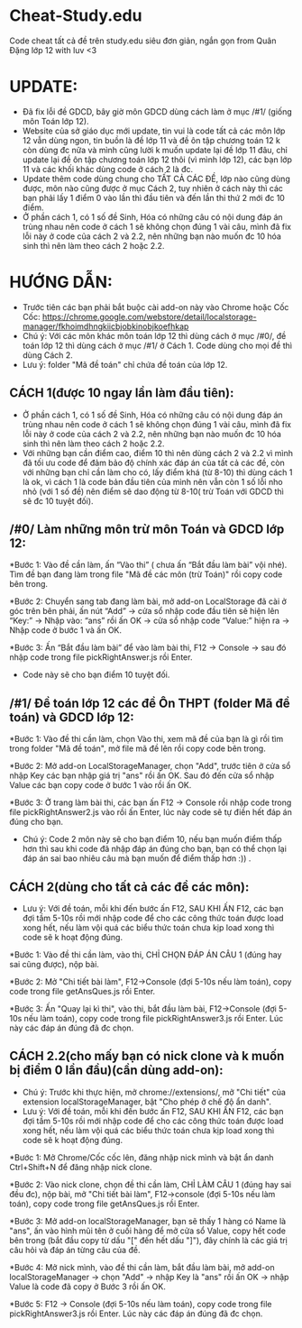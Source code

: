 # Cheat-Study.edu
Code cheat tất cả đề trên study.edu siêu đơn giản, ngắn gọn from Quân Đặng lớp 12 with luv <3

# UPDATE:
* Đã fix lỗi đề GDCD, bây giờ môn GDCD dùng cách làm ở mục /#1/ (giống môn Toán lớp 12).
* Website của sở giáo dục mới update, tin vui là code tất cả các môn lớp 12 vẫn dùng ngon, tin buồn là đề lớp 11 và đề ôn tập chương toán 12 k còn dùng đc nữa và mình cũng lười k muốn update lại đề lớp 11 đâu, chỉ update lại đề ôn tập chương toán lớp 12 thôi (vì mình lớp 12), các bạn lớp 11 và các khối khác dùng code ở cách 2 là đc.
* Update thêm code dùng chung cho TẤT CẢ CÁC ĐỀ, lớp nào cũng dùng được, môn nào cũng được ở mục Cách 2, tuy nhiên ở cách này thì các bạn phải lấy 1 điểm 0 vào lần thì đầu tiên và đến lần thi thứ 2 mới đc 10 điểm.
* Ở phần cách 1, có 1 số đề Sinh, Hóa có những câu có nội dung đáp án trùng nhau nên code ở cách 1 sẽ không chọn đúng 1 vài câu, mình đã fix lỗi này ở code của cách 2 và 2.2, nên những bạn nào muốn đc 10 hóa sinh thì nên làm theo cách 2 hoặc 2.2.

# HƯỚNG DẪN:
* Trước tiên các bạn phải bắt buộc cài add-on này vào Chrome hoặc Cốc Cốc:
 https://chrome.google.com/webstore/detail/localstorage-manager/fkhoimdhngkiicbjobkinobjkoefhkap
* Chú ý: Với các môn khác môn toán lớp 12 thì dùng cách ở mục /#0/, đề toán lớp 12 thì dùng cách ở mục /#1/ ở Cách 1. Code dùng cho mọi đề thì dùng Cách 2.
* Lưu ý: folder "Mã đề toán" chỉ chứa đề toán của lớp 12.

## CÁCH 1(được 10 ngay lần làm đầu tiên):
* Ở phần cách 1, có 1 số đề Sinh, Hóa có những câu có nội dung đáp án trùng nhau nên code ở cách 1 sẽ không chọn đúng 1 vài câu, mình đã fix lỗi này ở code của cách 2 và 2.2, nên những bạn nào muốn đc 10 hóa sinh thì nên làm theo cách 2 hoặc 2.2.
* Với những bạn cần điểm cao, điểm 10 thì nên dùng cách 2 và 2.2 vì mình đã tối ưu code để đảm bảo độ chính xác đáp án của tất cả các đề, còn với những bạn chỉ cần làm cho có, lấy điểm khá (từ 8-10) thì dùng cách 1 là ok, vì cách 1 là code bản đầu tiên của mình nên vẫn còn 1 số lỗi nho nhỏ (với 1 số đề) nên điểm sẽ dao động từ 8-10( trừ Toán với GDCD thì sẽ đc 10 tuyệt đối).

## /#0/ Làm những môn trừ môn Toán và GDCD lớp 12:

*Bước 1: Vào đề cần làm, ấn “Vào thi” ( chưa ấn “Bắt đầu làm bài” vội nhé). Tìm đề bạn đang làm trong file "Mã đề các môn (trừ Toán)" rồi copy code bên trong.
   
*Bước 2: Chuyển sang tab đang làm bài, mở add-on LocalStorage đã cài ở góc trên bên phải, ấn nút “Add” -> cửa sổ nhập code đầu tiên sẽ hiện lên “Key:” -> Nhập vào: “ans” rồi ấn OK -> cửa sổ nhập code “Value:” hiện ra -> Nhập code ở bước 1 và ấn OK.
   
*Bước 3: Ấn “Bắt đầu làm bài” để vào làm bài thi, F12 -> Console -> sau đó nhập code trong file pickRightAnswer.js rồi Enter.

* Code này sẽ cho bạn điểm 10 tuyệt đối.

 
## /#1/ Đề toán lớp 12 các đề Ôn THPT (folder Mã đề toán) và GDCD lớp 12:

*Bước 1: Vào đề thi cần làm, chọn Vào thi, xem mã đề của bạn là gì rồi tìm trong folder "Mã đề toán", mở file mã đề lên rồi copy code bên trong.

*Bước 2: Mở add-on LocalStorageManager, chọn "Add", trước tiên ở cửa sổ nhập Key các bạn nhập giá trị "ans" rồi ấn OK. Sau đó đến cửa sổ nhập Value các bạn copy code ở bước 1 vào rồi ấn OK.

*Bước 3: Ở trang làm bài thi, các bạn ấn F12 -> Console rồi nhập code trong file pickRightAnswer2.js vào rồi ấn Enter, lúc này code sẽ tự điền hết đáp án đúng cho bạn.
 
* Chú ý: Code 2 môn này sẽ cho bạn điểm 10, nếu bạn muốn điểm thấp hơn thì sau khi code đã nhập đáp án đúng cho bạn, bạn có thể chọn lại đáp án sai bao nhiêu câu mà bạn muốn để điểm thấp hơn :)) .


## CÁCH 2(dùng cho tất cả các đề các môn):
* Lưu ý: Với đề toán, mỗi khi đến bước ấn F12, SAU KHI ẤN F12, các bạn đợi tầm 5-10s rồi mới nhập code để cho các công thức toán được load xong hết, nếu làm vội quá các biểu thức toán chưa kịp load xong thì code sẽ k hoạt động đúng.

*Bước 1: Vào đề thi cần làm, vào thi, CHỈ CHỌN ĐÁP ÁN CÂU 1 (đúng hay sai cũng được), nộp bài.

*Bước 2: Mở "Chi tiết bài làm", F12->Console (đợi 5-10s nếu làm toán), copy code trong file getAnsQues.js rồi Enter.

*Bước 3: Ấn "Quay lại kì thi", vào thi, bắt đầu làm bài, F12->Console (đợi 5-10s nếu làm toán), copy code trong file pickRightAnswer3.js rồi Enter. Lúc này các đáp án đúng đã đc chọn.


## CÁCH 2.2(cho mấy bạn có nick clone và k muốn bị điểm 0 lần đầu)(cần dùng add-on):
* Chú ý: Trước khi thực hiện, mở chrome://extensions/, mở "Chi tiết" của extension localStorageManager, bật "Cho phép ở chế độ ẩn danh".
* Lưu ý: Với đề toán, mỗi khi đến bước ấn F12, SAU KHI ẤN F12, các bạn đợi tầm 5-10s rồi mới nhập code để cho các công thức toán được load xong hết, nếu làm vội quá các biểu thức toán chưa kịp load xong thì code sẽ k hoạt động đúng.

*Bước 1: Mở Chrome/Cốc cốc lên, đăng nhập nick mình và bật ẩn danh Ctrl+Shift+N để đăng nhập nick clone.

*Bước 2: Vào nick clone, chọn đề thi cần làm, CHỈ LÀM CÂU 1 (đúng hay sai đều đc), nộp bài, mở "Chi tiết bài làm", F12->console (đợi 5-10s nếu làm toán), copy code trong file getAnsQues.js rồi Enter.

*Bước 3: Mở add-on localStorageManager, bạn sẽ thấy 1 hàng có Name là "ans", ấn vào hình mũi tên ở cuối hàng để mở cửa sổ Value, copy hết code bên trong (bắt đầu copy từ dấu "[" đến hết dấu "]"), đây chính là các giá trị câu hỏi và đáp án từng câu của đề.

*Bước 4: Mở nick mình, vào đề thi cần làm, bắt đầu làm bài, mở add-on localStorageManager -> chọn "Add" -> nhập Key là "ans" rồi ấn OK  -> nhập Value là code đã copy ở Bước 3 rồi ấn OK.

*Bước 5: F12 -> Console (đợi 5-10s nếu làm toán), copy code trong file pickRightAnswer3.js rồi Enter. Lúc này các đáp án đúng đã đc chọn.



